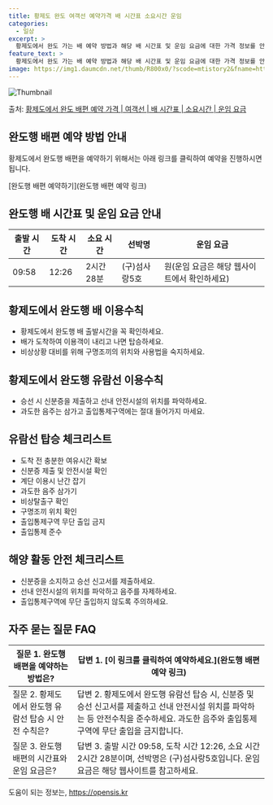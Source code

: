 ```yaml
---
title: 황제도 완도 여객선 예약가격 배 시간표 소요시간 운임
categories:
  - 일상
excerpt: >
  황제도에서 완도 가는 배 예약 방법과 해당 배 시간표 및 운임 요금에 대한 가격 정보를 안내 드리겠습니다. 안전하고 재밋는 완도행 여행을 위해 아래 정보 참고하시기 바랍니다. 완도행 배편 예약하기 👈 클릭황제도에서 완도행 배 시간표출발 시간도착 시간소요 시간선박명요금09:5812:262시간 28분(구)섬사랑5호.원완도행 배편 예약하기 👈 클릭황제도에서 완도행 여객선 탑승 시 이용수칙황제도에서 완도행 배를 이용할 때 반드시 숙지해야 할 이용수칙에 대해 알아보겠습니다. 중요 내용: 1) 황제도에서 완도행 배 출항시간을 꼭 확인하세요. 4) 배가 도착하여 이용객이 내리고 나면 탑승하세요. 8) 비상상황 대비를 위해 구명조끼의 위치와 사용법을 숙지하세요. 황제도에서 완도행 유람선 탑승 전, 꼭 알아두세요!황제도..
feature_text: >
  황제도에서 완도 가는 배 예약 방법과 해당 배 시간표 및 운임 요금에 대한 가격 정보를 안내 드리겠습니다. 안전하고 재밋는 완도행 여행을 위해 아래 정보 참고하시기 바랍니다. 완도행 배편 예약하기 👈 클릭황제도에서 완도행 배 시간표출발 시간도착 시간소요 시간선박명요금09:5812:262시간 28분(구)섬사랑5호.원완도행 배편 예약하기 👈 클릭황제도에서 완도행 여객선 탑승 시 이용수칙황제도에서 완도행 배를 이용할 때 반드시 숙지해야 할 이용수칙에 대해 알아보겠습니다. 중요 내용: 1) 황제도에서 완도행 배 출항시간을 꼭 확인하세요. 4) 배가 도착하여 이용객이 내리고 나면 탑승하세요. 8) 비상상황 대비를 위해 구명조끼의 위치와 사용법을 숙지하세요. 황제도에서 완도행 유람선 탑승 전, 꼭 알아두세요!황제도..
image: https://img1.daumcdn.net/thumb/R800x0/?scode=mtistory2&fname=https%3A%2F%2Fblog.kakaocdn.net%2Fdn%2FdsdZMM%2FbtsHBNrSEh5%2FZle1kwdje7vb1sNuUOPnYk%2Fimg.webp
---
```


![Thumbnail](https://img1.daumcdn.net/thumb/R800x0/?scode=mtistory2&fname=https%3A%2F%2Fblog.kakaocdn.net%2Fdn%2FdsdZMM%2FbtsHBNrSEh5%2FZle1kwdje7vb1sNuUOPnYk%2Fimg.webp)

<p>출처: <a href="https://opensis.kr/entry/%ED%99%A9%EC%A0%9C%EB%8F%84%EC%97%90%EC%84%9C-%EC%99%84%EB%8F%84-%EB%B0%B0%ED%8E%B8-%EC%98%88%EC%95%BD-%EA%B0%80%EA%B2%A9-%EC%97%AC%EA%B0%9D%EC%84%A0-%EB%B0%B0-%EC%8B%9C%EA%B0%84%ED%91%9C-%EC%86%8C%EC%9A%94%EC%8B%9C%EA%B0%84-%EC%9A%B4%EC%9E%84-%EC%9A%94%EA%B8%88" rel="dofollow">황제도에서 완도 배편 예약 가격 | 여객선 | 배 시간표 | 소요시간 | 운임 요금</a> </p>

## 완도행 배편 예약 방법 안내

황제도에서 완도행 배편을 예약하기 위해서는 아래 링크를 클릭하여 예약을 진행하시면 됩니다.

[완도행 배편 예약하기](완도행 배편 예약 링크)

## 완도행 배 시간표 및 운임 요금 안내

**출발 시간** | **도착 시간** | **소요 시간** | **선박명** | **운임 요금**  
---|---|---|---|---  
09:58 | 12:26 | 2시간 28분 | (구)섬사랑5호 | 원(운임 요금은 해당 웹사이트에서 확인하세요)  
  
## 황제도에서 완도행 배 이용수칙

  * 황제도에서 완도행 배 출발시간을 꼭 확인하세요.
  * 배가 도착하여 이용객이 내리고 나면 탑승하세요.
  * 비상상황 대비를 위해 구명조끼의 위치와 사용법을 숙지하세요.

## 황제도에서 완도행 유람선 이용수칙

  * 승선 시 신분증을 제출하고 선내 안전시설의 위치를 파악하세요.
  * 과도한 음주는 삼가고 출입통제구역에는 절대 들어가지 마세요.

## 유람선 탑승 체크리스트

  * 도착 전 충분한 여유시간 확보
  * 신분증 제출 및 안전시설 확인
  * 계단 이용시 난간 잡기
  * 과도한 음주 삼가기
  * 비상탈출구 확인
  * 구명조끼 위치 확인
  * 출입통제구역 무단 출입 금지
  * 출입통제 준수

## 해양 활동 안전 체크리스트

  * 신분증을 소지하고 승선 신고서를 제출하세요.
  * 선내 안전시설의 위치를 파악하고 음주를 자제하세요.
  * 출입통제구역에 무단 출입하지 않도록 주의하세요.

## 자주 묻는 질문 FAQ



질문 1. 완도행 배편을 예약하는 방법은? | 답변 1. [이 링크를 클릭하여 예약하세요.](완도행 배편 예약 링크)  
---|---  
질문 2. 황제도에서 완도행 유람선 탑승 시 안전 수칙은? | 답변 2. 황제도에서 완도행 유람선 탑승 시, 신분증 및 승선 신고서를 제출하고 선내 안전시설 위치를 파악하는 등 안전수칙을 준수하세요. 과도한 음주와 출입통제구역에 무단 출입을 금지합니다.  
질문 3. 완도행 배편의 시간표와 운임 요금은? | 답변 3. 출발 시간 09:58, 도착 시간 12:26, 소요 시간 2시간 28분이며, 선박명은 (구)섬사랑5호입니다. 운임 요금은 해당 웹사이트를 참고하세요.

 

도움이 되는 정보는, <a href="https://opensis.kr" rel="dofollow">https://opensis.kr</a>


